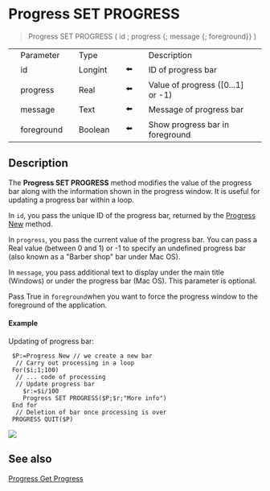 # Progress SET PROGRESS  

> Progress SET PROGRESS ( id ; progress {; message {; foreground}} )

|     |     |     |     |     |     |     |     |     |
| --- | --- | --- | --- | --- | --- | --- | --- | --- |
|     | Parameter |     | Type |     |     |     | Description |     |
|     | id  |     | Longint |     | ⬅️ |     | ID of progress bar |     |
|     | progress |     | Real |     | ⬅️ |     | Value of progress (\[0...1\] or -1) |     |
|     | message |     | Text |     | ⬅️ |     | Message of progress bar |     |
|     | foreground |     | Boolean |     | ⬅️ |     | Show progress bar in foreground |     |

## Description

The **Progress SET PROGRESS** method modifies the value of the progress bar along with the information shown in the progress window. It is useful for updating a progress bar within a loop.

In `id`, you pass the unique ID of the progress bar, returned by the [Progress New](Progress%20New.md) method.

In `progress`, you pass the current value of the progress bar. You can pass a Real value (between 0 and 1) or -1 to specify an undefined progress bar (also known as a "Barber shop" bar under Mac OS).

In `message`, you pass additional text to display under the main title (Windows) or under the progress bar (Mac OS). This parameter is optional.

Pass True in `foreground`when you want to force the progress window to the foreground of the application.

#### Example  

Updating of progress bar:  

```4d
 $P:=Progress New // we create a new bar  
  // Carry out processing in a loop  
 For($i;1;100)  
  // ... code of processing  
  // Update progress bar  
    $r:=$i/100  
    Progress SET PROGRESS($P;$r;"More info")  
 End for  
  // Deletion of bar once processing is over  
 PROGRESS QUIT($P)
```

![](https://doc.4d.com/4Dv19/picture/926830/pict926830.en.png)

## See also

[Progress Get Progress](Progress%20Get%20Progress.md)
